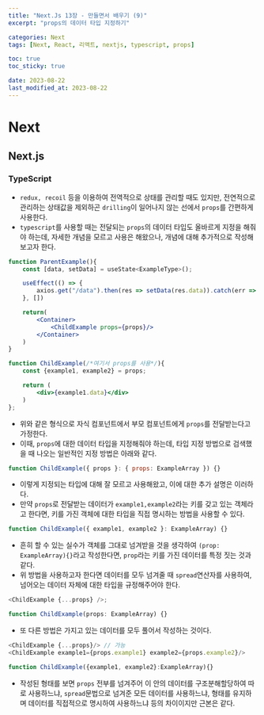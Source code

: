 ```yaml
---
title: "Next.Js 13장 - 만들면서 배우기 (9)"
excerpt: "props의 데이터 타입 지정하기"

categories: Next
tags: [Next, React, 리액트, nextjs, typescript, props]

toc: true
toc_sticky: true

date: 2023-08-22
last_modified_at: 2023-08-22
---
```


# Next

## Next.js

### TypeScript

- `redux, recoil` 등을 이용하여 전역적으로 상태를 관리할 때도 있지만, 전연적으로 관리하는 상태값을 제외하곤 `drilling`이 일어나지 않는 선에서 `props`를 간편하게 사용한다.
- `typescript`를 사용할 때는 전달되는 `props`의 데이터 타입도 올바르게 지정을 해줘야 하는데, 자세한 개념을 모르고 사용은 해왔으나, 개념에 대해 추가적으로 작성해보고자 한다.

```jsx
function ParentExample(){
    const [data, setData] = useState<ExampleType>();

    useEffect(() => {
        axios.get("/data").then(res => setData(res.data)).catch(err => console.log(err));
    }, [])

    return(
        <Container>
            <ChildExample props={props}/>
        </Container>
    )
}

function ChildExample(/*여기서 props를 사용*/){
    const {example1, example2} = props;

    return (
        <div>{example1.data}</div>
    )
};
```

- 위와 같은 형식으로 자식 컴포넌트에서 부모 컴포넌트에게 `props`를 전달받는다고 가정한다.
- 이때, `props`에 대한 데이터 타입을 지정해줘야 하는데, 타입 지정 방법으로 검색했을 때 나오는 일반적인 지정 방법은 아래와 같다.

```js
function ChildExample({ props }: { props: ExampleArray }) {}
```

- 이렇게 지정되는 타입에 대해 잘 모르고 사용해왔고, 이에 대한 추가 설명은 이러하다.
- 만약 `props`로 전달받는 데이터가 `example1,example2`라는 키를 갖고 있는 객체라고 한다면, 키를 가진 객체에 대한 타입을 직접 명시하는 방법을 사용할 수 있다.

```js
function ChildExample({ example1, example2 }: ExampleArray) {}
```

- 흔히 할 수 있는 실수가 객체를 그대로 넘겨받을 것을 생각하여 `(prop: ExampleArray){}`라고 작성한다면, `prop`라는 키를 가진 데이터를 특정 짓는 것과 같다.
- 위 방법을 사용하고자 한다면 데이터를 모두 넘겨줄 때 `spread`연산자를 사용하여, 넘어오는 데이터 자체에 대한 타입을 규정해주어야 한다.

```js
<ChildExample {...props} />;

function ChildExample(props: ExampleArray) {}
```

- 또 다른 방법은 가지고 있는 데이터를 모두 풀어서 작성하는 것이다.

```js
<ChildExample {...props}/> // 가능
<ChildExample example1={props.example1} example2={props.example2}/>

function ChildExample({example1, example2}:ExampleArray){}
```

- 작성된 형태를 보면 `props` 전부를 넘겨주어 이 안의 데이터를 구조분해할당하여 따로 사용하느냐, `spread`문법으로 넘겨준 모든 데이터를 사용하느냐, 형태를 유지하며 데이터를 직접적으로 명시하여 사용하느냐 등의 차이이지만 근본은 같다.
